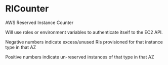 # RICounter
AWS Reserved Instance Counter

Will use roles or environment variables to authenticate itself to the EC2 API.

Negative numbers indicate excess/unused RIs provisioned for that instance type in that AZ

Positive numbers indicate un-reserved instances of that type in that AZ
